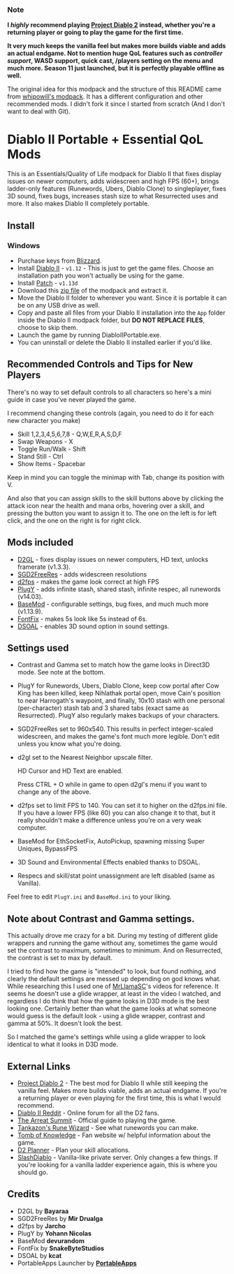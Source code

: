 ### Note
**I _highly_ recommend playing [Project Diablo 2](https://www.projectdiablo2.com/) instead, whether you're a returning player or going to play the game for the first time.**

**It very much keeps the vanilla feel but makes more builds viable and adds an actual endgame. Not to mention huge QoL features such as _controller support_, WASD support, quick cast, /players setting on the menu and much more. Season 11 just launched, but it is perfectly playable offline as well.**

The original idea for this modpack and the structure of this README came from [whipowill's modpack](https://github.com/whipowill/d2-plugy-qol/). It has a different configuration and other recommended mods. I didn't fork it since I started from scratch (And I don't want to deal with Git).

# Diablo II Portable + Essential QoL Mods

This is an Essentials/Quality of Life modpack for Diablo II that fixes display issues on newer computers, adds widescreen and high FPS (60+), brings ladder-only features (Runewords, Ubers, Diablo Clone) to singleplayer, fixes 3D sound, fixes bugs, increases stash size to what Resurrected uses and more.
It also makes Diablo II completely portable.

## Install

### Windows

- Purchase keys from [Blizzard](https://us.shop.battle.net/en-us/family/diablo-ii).
- Install [Diablo II](https://drive.google.com/file/d/14IQrvP_B9rBn6-yi6w5W-PbFquYMv0x6/view) - ``v1.12`` - This is just to get the game files. Choose an installation path you won't actually be using for the game.
- Install [Patch](http://ftp.blizzard.com/pub/diablo2exp/patches/PC/LODPatch_113d.exe) - ``v1.13d``
- Download this [zip file](https://github.com/notplayer0/d2-portable-qol/archive/master.zip) of the modpack and extract it.
- Move the Diablo II folder to wherever you want. Since it is portable it can be on any USB drive as well.
- Copy and paste all files from your Diablo II installation into the ``App`` folder inside the Diablo II modpack folder, but **DO NOT REPLACE FILES**, choose to skip them.
- Launch the game by running DiabloIIPortable.exe.
- You can uninstall or delete the Diablo II installed earlier if you'd like. 

## Recommended Controls and Tips for New Players

There's no way to set default controls to all characters so here's a mini guide in case you've never played the game.

I recommend changing these controls (again, you need to do it for each new character you make)

- Skill 1,2,3,4,5,6,7,8 - Q,W,E,R,A,S,D,F
- Swap Weapons - X
- Toggle Run/Walk - Shift
- Stand Still - Ctrl
- Show Items - Spacebar

Keep in mind you can toggle the minimap with Tab, change its position with V.

And also that you can assign skills to the skill buttons above by clicking the attack icon near the health and mana orbs, hovering over a skill, and pressing the button you want to assign it to.
The one on the left is for left click, and the one on the right is for right click.

## Mods included

- [D2GL](https://github.com/bayaraa/d2gl/releases/tag/v1.0.4) - fixes display issues on newer computers, HD text, unlocks framerate (v1.3.3).
- [SGD2FreeRes](https://github.com/mir-diablo-ii-tools/SlashGaming-Diablo-II-Free-Resolution) - adds widescreen resolutions
- [d2fps](https://github.com/Jarcho/d2-rs) - makes the game look correct at high FPS
- [PlugY](http://plugy.free.fr/en/index.html) - adds infinite stash, shared stash, infinite respec, all runewords (v14.03).
- [BaseMod](https://www.moddb.com/mods/basemod) - configurable settings, bug fixes, and much much more (v1.13.9).
- [FontFix](https://www.snakebytestudios.com/projects/mods/diablo-2-mods/#fixedfont) - makes 5s look like 5s instead of 6s.
- [DSOAL](https://https://github.com/kcat/dsoal) - enables 3D sound option in sound settings.

## Settings used

- Contrast and Gamma set to match how the game looks in Direct3D mode. See note at the bottom.

- PlugY for Runewords, Ubers, Diablo Clone, keep cow portal after Cow King has been killed, keep Nihlathak portal open, move Cain's position to near Harrogath's waypoint, and finally, 10x10 stash with one personal (per-character) stash tab and 3 shared tabs (exact same as Resurrected). PlugY also regularly makes backups of your characters.

- SGD2FreeRes set to 960x540. This results in perfect integer-scaled widescreen, and makes the game's font much more legible. Don't edit unless you know what you're doing.

- d2gl set to the Nearest Neighbor upscale filter.

  HD Cursor and HD Text are enabled.

  Press CTRL + O while in game to open d2gl's menu if you want to change any of the above.

- d2fps set to limit FPS to 140. You can set it to higher on the d2fps.ini file. If you have a lower FPS (like 60) you can also change it to that, but it really shouldn't make a difference unless you're on a very weak computer.

- BaseMod for EthSocketFix, AutoPickup, spawning missing Super Uniques, BypassFPS

- 3D Sound and Environmental Effects enabled thanks to DSOAL.

- Respecs and skill/stat point unassignment are left disabled (same as Vanilla).

Feel free to edit ``PlugY.ini`` and ``BaseMod.ini`` to your liking.

## Note about Contrast and Gamma settings.

This actually drove me crazy for a bit. During my testing of different glide wrappers and running the game without any, sometimes the game would set the contrast to maximum, sometimes to minimum. And on Resurrected, the contrast is set to max by default.

I tried to find how the game is "intended" to look, but found nothing, and clearly the default settings are messed up depending on god knows what. While researching this I used one of [MrLlamaSC](https://www.youtube.com/mrllamasc)'s videos for reference. It seems he doesn't use a glide wrapper, at least in the video I watched, and regardless I do think that how the game looks in D3D mode is the best looking one.
Certainly better than what the game looks at what someone would guess is the default look - using a glide wrapper, contrast and gamma at 50%. It doesn't look the best.

So I matched the game's settings while using a glide wrapper to look identical to what it looks in D3D mode.

## External Links

- [Project Diablo 2](https://projectdiablo2.com/) - The best mod for Diablo II while still keeping the vanilla feel. Makes more builds viable, adds an actual endgame. If you're a returning player or even playing for the first time, this is what I would recommend.
- [Diablo II Reddit](https://www.reddit.com/r/diablo2/) - Online forum for all the D2 fans.
- [The Arreat Summit](https://classic.battle.net/diablo2exp/) - Official guide to playing the game.
- [Tankazon's Rune Wizard](https://fabd.github.io/diablo2/runewizard/index.html) - See what runewords you can make.
- [Tomb of Knowledge](https://www.d2tomb.com/) - Fan website w/ helpful information about the game.
- [D2 Planner](https://d2planner.github.io/skills/) - Plan your skill allocations.
- [SlashDiablo](https://slashdiablo.net/) - Vanilla-like private server. Only changes a few things. If you're looking for a vanilla ladder experience again, this is where you should go.

## Credits

- D2GL by __Bayaraa__
- SGD2FreeRes by __Mir Drualga__
- d2fps by __Jarcho__
- PlugY by __Yohann Nicolas__
- BaseMod __devurandom__
- FontFix  by __SnakeByteStudios__
- DSOAL by __kcat__
- PortableApps Launcher by __[PortableApps](https://portableapps.com/)__
